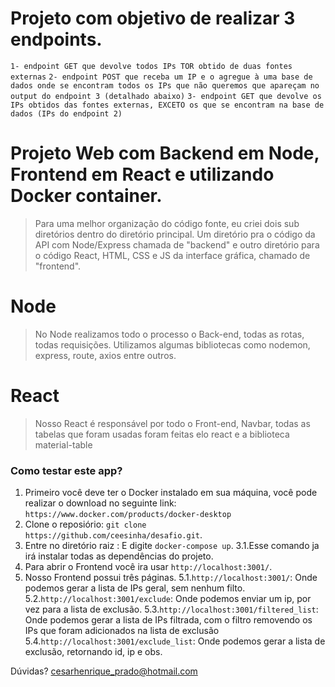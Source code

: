 # Projeto com objetivo de realizar 3 endpoints.
`1- endpoint GET que devolve todos IPs TOR obtido de duas fontes externas`
`2- endpoint POST que receba um IP e o agregue à uma base de dados onde se encontram todos os IPs que não queremos que apareçam no output do endpoint 3 (detalhado abaixo)`
`3- endpoint GET que devolve os IPs obtidos das fontes externas, EXCETO os que se encontram na base de dados (IPs do endpoint 2)`
# Projeto Web com Backend em Node, Frontend em React e utilizando Docker container.

> Para uma melhor organização do código fonte, eu criei dois sub diretórios dentro do diretório principal. Um diretório pra o código da API com Node/Express chamada de "backend" e outro diretório para o código React, HTML, CSS e JS da interface gráfica, chamado de "frontend".

# Node
> No Node realizamos todo o processo o Back-end, todas as rotas, todas requisições.
> Utilizamos algumas bibliotecas como nodemon, express, route, axios entre outros.

# React
> Nosso React é responsável por todo o Front-end, Navbar, todas as tabelas que foram usadas foram feitas elo react e a biblioteca material-table

### Como testar este app?

1. Primeiro você deve ter o Docker instalado em sua máquina, você pode realizar o download no seguinte link: `https://www.docker.com/products/docker-desktop`
2. Clone o reposiório: `git clone https://github.com/ceesinha/desafio.git`.
3. Entre no diretório raiz : E digite `docker-compose up`.
    3.1.Esse comando ja irá instalar todas as dependências do projeto.
4. Para abrir o Frontend você ira usar `http://localhost:3001/`.
5. Nosso Frontend possui três páginas.
    5.1.`http://localhost:3001/`: Onde podemos gerar a lista de IPs geral, sem nenhum filto.
    5.2.`http://localhost:3001/exclude`: Onde podemos enviar um ip, por vez para a lista de exclusão.
    5.3.`http://localhost:3001/filtered_list`: Onde podemos gerar a lista de IPs filtrada, com o filtro removendo os IPs que foram adicionados na lista de exclusão
    5.4.`http://localhost:3001/exclude_list`: Onde podemos gerar a lista de exclusão, retornando id, ip e obs.


Dúvidas? cesarhenrique_prado@hotmail.com
